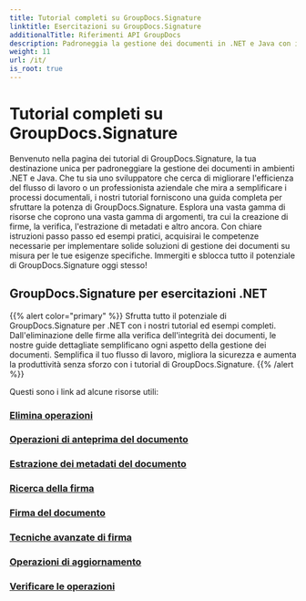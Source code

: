 ```yaml
---
title: Tutorial completi su GroupDocs.Signature
linktitle: Esercitazioni su GroupDocs.Signature
additionalTitle: Riferimenti API GroupDocs
description: Padroneggia la gestione dei documenti in .NET e Java con i tutorial di GroupDocs.Signature. Crea, verifica, estrai metadati e altro ancora. Immergiti in un flusso di lavoro senza interruzioni!
weight: 11
url: /it/
is_root: true
---
```


# Tutorial completi su GroupDocs.Signature


Benvenuto nella pagina dei tutorial di GroupDocs.Signature, la tua destinazione unica per padroneggiare la gestione dei documenti in ambienti .NET e Java. Che tu sia uno sviluppatore che cerca di migliorare l'efficienza del flusso di lavoro o un professionista aziendale che mira a semplificare i processi documentali, i nostri tutorial forniscono una guida completa per sfruttare la potenza di GroupDocs.Signature. Esplora una vasta gamma di risorse che coprono una vasta gamma di argomenti, tra cui la creazione di firme, la verifica, l'estrazione di metadati e altro ancora. Con chiare istruzioni passo passo ed esempi pratici, acquisirai le competenze necessarie per implementare solide soluzioni di gestione dei documenti su misura per le tue esigenze specifiche. Immergiti e sblocca tutto il potenziale di GroupDocs.Signature oggi stesso!
## GroupDocs.Signature per esercitazioni .NET
{{% alert color="primary" %}}
Sfrutta tutto il potenziale di GroupDocs.Signature per .NET con i nostri tutorial ed esempi completi. Dall'eliminazione delle firme alla verifica dell'integrità dei documenti, le nostre guide dettagliate semplificano ogni aspetto della gestione dei documenti. Semplifica il tuo flusso di lavoro, migliora la sicurezza e aumenta la produttività senza sforzo con i tutorial di GroupDocs.Signature.
{{% /alert %}}

Questi sono i link ad alcune risorse utili:
 
### [Elimina operazioni](./net/delete-operations/)
### [Operazioni di anteprima del documento](./net/document-preview-operations/)
### [Estrazione dei metadati del documento](./net/document-metadata-extraction/)
### [Ricerca della firma](./net/signature-searching/)
### [Firma del documento](./net/document-signing/)
### [Tecniche avanzate di firma](./net/advanced-signature-techniques/)
### [Operazioni di aggiornamento](./net/update-operations/)
### [Verificare le operazioni](./net/verify-operations/)



